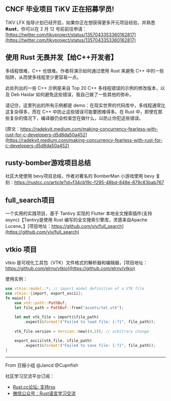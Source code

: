 ## CNCF 毕业项目 TiKV 正在招募学员!

TiKV LFX 指导计划已经开启，如果你正在想获得更多开元项目经验，并熟悉 𝗥𝘂𝘀𝘁，你可以在 2 月 12 号前前往申请：[https://twitter.com/tikvproject/status/1357043353360162817](https://twitter.com/tikvproject/status/1357043353360162817)

## 使用 Rust 无畏并发【给C++开发者】

多线程很难，C++ 也很难。作者将演示如何通过使用 Rust 来避免 C++ 中的一些陷阱，从而使多线程至少更容易一点。

此处列出的一些 C++ 示例是来自 Top 20 C++ 多线程错误的示例的修改版本，以及 Deb Haidar 如何避免这些错误，我自己做了一些其他的弥补。

请记住，这里列出的所有示例都是 demo：在现实世界的代码库中，多线程通常比这复杂得多，而在 C++ 中防止这些错误可能要困难得多。在 Rust 中，即使在那些复杂的情况下，编译器仍会检查您在做什么，以防止你犯这些错误。

[原文：https://radekvit.medium.com/making-concurrency-fearless-with-rust-for-c-developers-d5d8da50a452](https://radekvit.medium.com/making-concurrency-fearless-with-rust-for-c-developers-d5d8da50a452)

## rusty-bomber游戏项目总结 

社区大佬使用 bevy项目总结，作者对著名的 BomberMan 小游戏使用 bevy 复刻：https://rustcc.cn/article?id=f34cb19c-f295-48bd-848e-879c83bab767

## full_search项目

一个实用的实践项目，基于 Tantivy 实现的 Flutter 本地全文搜索插件(支持 async)【Tantivy是使用 Rust 编写的全文搜索引擎库，灵感来自Apache Lucene。】[项目地址：https://github.com/yiv/full_search](https://github.com/yiv/full_search)

## vtkio 项目

vtkio 是可视化工具包（VTK）文件格式的解析器和编辑器，[项目地址：https://github.com/elrnv/vtkio](https://github.com/elrnv/vtkio)

使用实例：

```rust
use vtkio::model::*; // import model definition of a VTK file
use vtkio::{import, export_ascii};
fn main() {
    use std::path::PathBuf;
    let file_path = PathBuf::from("assets/tet.vtk");
    
    let mut vtk_file = import(&file_path)
        .expect(&format!("Failed to load file: {:?}", file_path));
    
    vtk_file.version = Version::new((4,2)); // arbitrary change

    export_ascii(vtk_file, &file_path)
        .expect(&format!("Failed to save file: {:?}", file_path));
}
```

---

From 日报小组 @Jancd @Cupnfish

社区学习交流平台订阅：
- [Rust.cc论坛: 支持rss](https://rust.cc)
- [微信公众号：Rust语言学习交流](https://rust.cc/article?id=ed7c9379-d681-47cb-9532-0db97d883f62)
